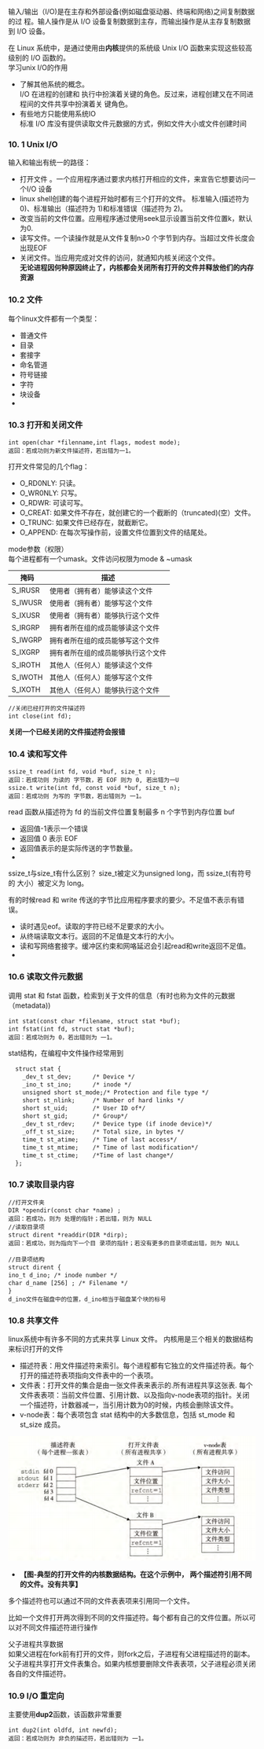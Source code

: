 输入/输出（I/O)是在主存和外部设备(例如磁盘驱动器、终端和网络)之间复制数据的过
程。输人操作是从 I/O 设备复制数据到主存，而输出操作是从主存复制数据到 I/O 设备。  

在 Linux 系统中，是通过使用由**内核**提供的系统级 Unix I/O 函数来实现这些较高级别的 I/O 函数的。  
学习unix I/O的作用
- 了解其他系统的概念。  
I/O 在进程的创建和
执行中扮演着关键的角色。反过来，进程创建又在不同进程间的文件共享中扮演着关
键角色。
- 有些地方只能使用系统IO  
标准 I/O 库没有提供读取文件元数据的方式，例如文件大小或文件创建时间

### 10. 1 Unix I/O
输入和输出有统一的路径：
- 打开文件 。一个应用程序通过要求内核打开相应的文件，来宣告它想要访问一个I/O 设备
- linux shell创建的每个进程开始时都有三个打开的文件。
标准输入(描述符为 0)、标准输出（描述符为 1)和标准错误（描述符为 2)。
- 改变当前的文件位置。应用程序通过使用seek显示设置当前文件位置k，默认为0.
- 读写文件。一个读操作就是从文件复制n>0 个字节到内存。当超过文件长度会出现EOF
- 关闭文件。当应用完成对文件的访问，就通知内核关闭这个文件。  
**无论进程因何种原因终止了，内核都会关闭所有打开的文件并释放他们的内存资源**


### 10.2 文件
每个linux文件都有一个类型：
- 普通文件
- 目录
- 套接字
- 命名管道
- 符号链接
- 字符
- 块设备
- 

### 10.3 打开和关闭文件

```
int open(char *filenname,int flags, modest mode);
返回：若成功则为新文件描述符，若出错为一1。
```
打开文件常见的几个flag：
- O_RD0NLY: 只读。
- O_WR0NLY: 只写。
- O_RDWR: 可读可写。
- O_CREAT: 如果文件不存在，就创建它的一个截断的（truncated)(空）文件。
- O_TRUNC: 如果文件已经存在，就截断它。
- O_APPEND: 在每次写操作前，设置文件位置到文件的结尾处。

mode参数（权限）  
每个进程都有一个umask。文件访问权限为mode & ~umask  


| 掩码    | 描述                               |
| ------- | ---------------------------------- |
| S_IRUSR | 使用者（拥有者）能够读这个文件     |
| S_IWUSR | 使用者（拥有者）能够写这个文件     |
| S_IXUSR | 使用者（拥有者）能够执行这个文件   |
| S_IRGRP | 拥有者所在组的成员能够读这个文件   |
| S_IWGRP | 拥有者所在组的成员能够写这个文件   |
| S_IXGRP | 拥有者所在组的成员能够执行这个文件 |
| S_IROTH | 其他人（任何人）能够读这个文件     |
| S_IWOTH | 其他人（任何人）能够写这个文件     |
| S_IXOTH | 其他人（任何人）能够执行这个文件   |


```
//关闭已经打开的文件描述符
int close(int fd);
```
**关闭一个已经关闭的文件描述符会报错**
### 10.4 读和写文件

```
ssize_t read(int fd, void *buf, size_t n); 
返回：若成功则 为读的 字节数，若 EOF 则为 0, 若出错为一U
ssize.t write(int fd, const void *buf, size_t n); 
返回：若成功则 为写的 字节数，若出错则为 一1。
```
read 函数从描述符为 fd 的当前文件位置复制最多 n 个字节到内存位置 buf
- 返回值-1表示一个错误
- 返回值 0 表示 EOF
- 返回值表示的是实际传送的字节数量。
- 
ssize_t与size_t有什么区别？
size_t被定义为unsigned long，而 ssize_t(有符号的 大小）被定义为 long。

有的时候read 和 write 传送的字节比应用程序要求的要少。不足值不表示有错误。
- 读时遇见eof。读取的字符已经不足要求的大小。
- 从终端读取文本行。返回的不足值是文本行的大小。
- 读和写网络套接字。缓冲区约束和网咯延迟会引起read和write返回不足值。
- 
### 10.6 读取文件元数据
调用 stat 和 fstat 函数，检索到关于文件的信息（有时也称为文件的元数据（metadata))

```
int stat(const char *filename, struct stat *buf);
int fstat(int fd, struct stat *buf);
返回：若成功则为 0，若出错则为 一1。
```
stat结构，在编程中文件操作经常用到

```
  struct stat {
    _dev_t st_dev;      /* Device */
    _ino_t st_ino;      /* inode */
    unsigned short st_mode;/* Protection and file type */
    short st_nlink;     /* Number of hard links */
    short st_uid;       /* User ID of*/
    short st_gid;       /* Group*/
    _dev_t st_rdev;     /* Device type (if inode device)*/
    _off_t st_size;     /* Total size, in bytes */
    time_t st_atime;    /* Time of last access*/
    time_t st_mtime;    /* Time of last modification*/
    time_t st_ctime;    /*Time of last change*/
  };
```
### 10.7 读取目录内容

```
//打开文件夹
DIR *opendir(const char *name) ;
返回：若成功，则为 处理的指针；若出错，则为 NULL
//读取目录项
struct dirent *readdir(DIR *dirp);
返回：若成功，则为指向下一个目 录项的指针；若没有更多的目录项或出错，则为 NULL

//目录项结构
struct dirent {
ino_t d_ino; /* inode number */
char d_name [256] ; /* Filename */
}
d_ino文件在磁盘中的位置，d_ino相当于磁盘某个块的标号
```
### 10.8 共享文件
linux系统中有许多不同的方式来共享 Linux 文件。
内核用是三个相关的数据结构来标识打开的文件
- 描述符表：用文件描述符来索引。每个进程都有它独立的文件描述符表。每个打开的描述符表项指向文件表中的一个表项。
- 文件表：打开文件的集合是由一张文件表来表示的.所有进程共享这张表.  每个文件表表项：当前文件位置、引用计数、以及指向v-node表项的指针。关闭一个描述符，计数器减一，当引用计数为0的时候，内核会删除该文件。
- v-node表：每个表项包含 stat 结构中的大多数信息，包括 st_mode 和 st_size 成员。

![image-20200621122954487](images/打开文件在内核中的数据结构.png)



- **【图-典型的打开文件的内核数据结构。在这个示例中，
两个描述符引用不同的文件。没有共享】**

多个描述符也可以通过不同的文件表表项来引用同一个文件。   

比如一个文件打开两次得到不同的文件描述符。每个都有自己的文件位置。所以可以对不同文件描述符进行操作

父子进程共享数据  
如果父进程在fork前有打开的文件，则fork之后，子进程有父进程描述符的副本。父子进程共享打开文件表集合。如果内核想要删除文件表表项，父子进程必须关闭各自的文件描述符。

### 10.9 I/O 重定向
主要使用**dup2**函数，该函数非常重要

```
int dup2(int oldfd, int newfd);
返回：若成功则为 非负的描述符，若出错则为 一1。
```